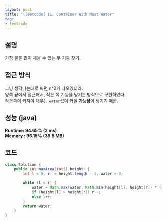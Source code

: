 ```yaml
---
layout: post
title: "[leetcode] 11. Container With Most Water"
tag:
- leetcode
---
```


## 설명
가장 물을 많이 채울 수 있는 두 기둥 찾기.  

## 접근 방식 
그냥 생각나는대로 짜면 n^2가 나오겠더라.  
양쪽 끝에서 접근해서, 작은 쪽 기둥을 당기는 방식으로 구현하였다.  
작은쪽이 커져야 채우는 `water`값이 커질 **가능성**이 생기기 때문.

## 성능 (java)
**Runtime: 94.65% (2 ms)**  
**Memory : 96.15% (39.5 MB)**  

## 코드  
```java
class Solution {
    public int maxArea(int[] height) {
        int l = 0, r  = height.length - 1, water = 0;

        while (l < r) {
            water = Math.max(water, Math.min(height[l], height[r]) * (r - l));
            if (height[l] > height[r]) r--;
            else l++;
        }
        return water;
    }
}
```
